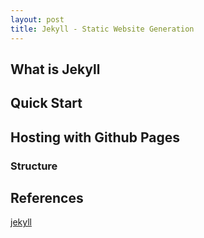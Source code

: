 ```yaml
---
layout: post
title: Jekyll - Static Website Generation
---
```


## What is Jekyll

## Quick Start

## Hosting with Github Pages

### Structure
## References
[jekyll](https://jekyllrb.com)
